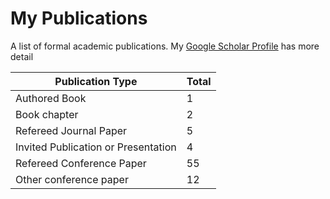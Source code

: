 # My Publications

A list of formal academic publications. My [Google Scholar Profile](http://scholar.google.com/citations?user=k8DkjXIqUl4J) has more detail

| Publication Type | Total |
| ---------------- | ----- |
| Authored Book | 1 |
| Book chapter | 2 |
| Refereed Journal Paper | 5 |
| Invited Publication or Presentation | 4 |
| Refereed Conference Paper | 55 |
| Other conference paper | 12 |

